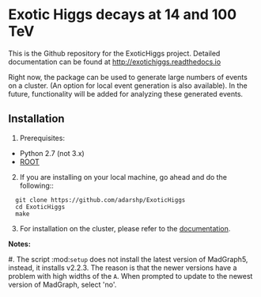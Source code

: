 Exotic Higgs decays at 14 and 100 TeV
======================================

This is the Github repository for the ExoticHiggs project. Detailed documentation
can be found at http://exotichiggs.readthedocs.io

Right now, the package can be used to generate large numbers of events on a
cluster. (An option for local event generation is also available). In the
future, functionality will be added for analyzing these generated events.

Installation
------------

1. Prerequisites:
  - Python 2.7 (not 3.x)
  - [ROOT](https://root.cern.ch) 

2. If you are installing on your local machine, go ahead and do the following::

```
  git clone https://github.com/adarshp/ExoticHiggs
  cd ExoticHiggs
  make
```
3. For installation on the cluster, please refer to the 
[documentation](http://exotichiggs.readthedocs.io).

**Notes:**

#. The script :mod:`setup` does not install the latest version of MadGraph5, 
   instead, it installs v2.2.3. The reason is that the newer versions have a
   problem with high widths of the `A`. When prompted to update to the newest
   version of MadGraph, select 'no'.
